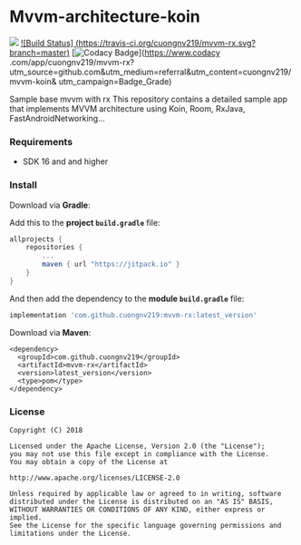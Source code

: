 # Mvvm-architecture-koin

[![](https://jitpack.io/v/cuongnv219/mvvm-rx.svg)](https://jitpack.io/#cuongnv219/mvvm-rx) [![Build Status]
(https://travis-ci.org/cuongnv219/mvvm-rx.svg?branch=master)](https://travis-ci.org/cuongnv219/mvvm-rx) [![Codacy
Badge](https://api.codacy.com/project/badge/Grade/76a3276b749e4be7bfb39c56314b11d3)](https://www.codacy
.com/app/cuongnv219/mvvm-rx?utm_source=github.com&amp;utm_medium=referral&amp;utm_content=cuongnv219/mvvm-koin&amp;
utm_campaign=Badge_Grade)

Sample base mvvm with rx
This repository contains a detailed sample app that implements MVVM architecture using Koin, Room, RxJava, FastAndroidNetworking...

### Requirements
* SDK 16 and and higher

### Install
Download via **Gradle**:

Add this to the **project `build.gradle`** file:
```gradle
allprojects {
    repositories {
        ...
        maven { url "https://jitpack.io" }
    }
}
```

And then add the dependency to the **module `build.gradle`** file:
```gradle
implementation 'com.github.cuongnv219:mvvm-rx:latest_version'
```

Download via **Maven**:
```
<dependency>
  <groupId>com.github.cuongnv219</groupId>
  <artifactId>mvvm-rx</artifactId>
  <version>latest_version</version>
  <type>pom</type>
</dependency>
```

### License
```
Copyright (C) 2018

Licensed under the Apache License, Version 2.0 (the "License");
you may not use this file except in compliance with the License.
You may obtain a copy of the License at

http://www.apache.org/licenses/LICENSE-2.0

Unless required by applicable law or agreed to in writing, software
distributed under the License is distributed on an "AS IS" BASIS,
WITHOUT WARRANTIES OR CONDITIONS OF ANY KIND, either express or implied.
See the License for the specific language governing permissions and
limitations under the License.
```
